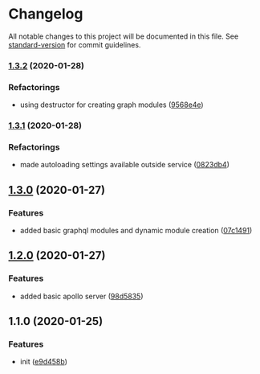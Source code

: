 # Changelog

All notable changes to this project will be documented in this file. See [standard-version](https://github.com/conventional-changelog/standard-version) for commit guidelines.

### [1.3.2](https://github.com/manablox/manablox-service-graphql/compare/v1.3.1...v1.3.2) (2020-01-28)


### Refactorings

* using destructor for creating graph modules ([9568e4e](https://github.com/manablox/manablox-service-graphql/commit/9568e4e7ccb58d75a1a03c67f287901edeaaee16))

### [1.3.1](https://github.com/manablox/manablox-service-graphql/compare/v1.3.0...v1.3.1) (2020-01-28)


### Refactorings

* made autoloading settings available outside service ([0823db4](https://github.com/manablox/manablox-service-graphql/commit/0823db4b78530d42d175d51a874749a7465565b4))

## [1.3.0](https://github.com/manablox/manablox-service-graphql/compare/v1.2.0...v1.3.0) (2020-01-27)


### Features

* added basic graphql modules and dynamic module creation ([07c1491](https://github.com/manablox/manablox-service-graphql/commit/07c14917f822932c0676b5dacdabc5144e3c96b3))

## [1.2.0](https://github.com/manablox/manablox-service-graphql/compare/v1.1.0...v1.2.0) (2020-01-27)


### Features

* added basic apollo server ([98d5835](https://github.com/manablox/manablox-service-graphql/commit/98d5835e5f57e084d262da284634fe5a8afc464a))

## 1.1.0 (2020-01-25)


### Features

* init ([e9d458b](https://github.com/manablox/manablox-service-graphql/commit/e9d458b6f713c85831ba34e2ce9d3f98dc1c1a74))
